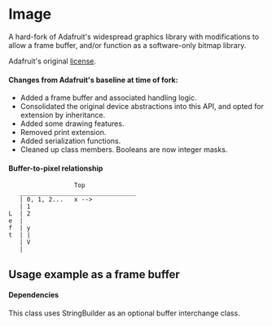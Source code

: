 # Image

A hard-fork of Adafruit's widespread graphics library with modifications to
allow a frame buffer, and/or function as a software-only bitmap library.

Adafruit's original [license](src/Image/LICENSE.md).

#### Changes from Adafruit's baseline at time of fork:

* Added a frame buffer and associated handling logic.
* Consolidated the original device abstractions into this API, and opted for extension by inheritance.
* Added some drawing features.
* Removed print extension.
* Added serialization functions.
* Cleaned up class members. Booleans are now integer masks.

#### Buffer-to-pixel relationship

                      Top
       ________________________________
       | 0, 1, 2...   x -->
       | 1
    L  | 2
    e  |
    f  | y
    t  | |
       | V
       |


## Usage example as a frame buffer


#### Dependencies

This class uses StringBuilder as an optional buffer interchange class.
